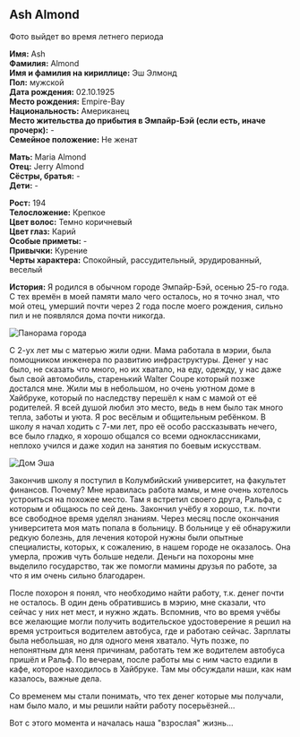 ## Ash Almond

Фото выйдет во время летнего периода

**Имя:** Ash  
**Фамилия:** Almond  
**Имя и фамилия на кириллице:** Эш Элмонд  
**Пол:** мужской  
**Дата рождения:** 02.10.1925  
**Место рождения:** Empire-Bay  
**Национальность:** Американец  
**Место жительства до прибытия в Эмпайр-Бэй (если есть, иначе прочерк):** -  
**Семейное положение:** Не женат  

**Мать:** Maria Almond  
**Отец:** Jerry Almond  
**Сёстры, братья:** -  
**Дети:** -  

**Рост:** 194  
**Телосложение:** Крепкое  
**Цвет волос:** Темно коричневый  
**Цвет глаз:** Карий  
**Особые приметы:** -  
**Привычки:** Курение  
**Черты характера:** Спокойный, рассудительный, эрудированный, веселый  

**История:**
Я родился в обычном городе Эмпайр-Бэй, осенью 25-го года. С тех времён в моей памяти   мало чего осталось, но я точно знал, что мой отец, умерший почти через 2 года после   моего рождения, сильно пил и не появлялся дома почти никогда. 

![Панорама города](https://user-images.githubusercontent.com/24465747/35745475-7448aee4-0854-11e8-8aab-eef05b509dfe.jpg)

С 2-ух лет мы с матерью жили одни. Мама работала в мэрии, была помощником инженера по развитию инфраструктуры. Денег у нас было, не сказать что много, но их хватало, на еду, одежду, у нас даже был свой автомобиль, старенький Walter Coupe который позже достался мне.
Жили мы в небольшом, но очень уютном доме в Хайбруке, который по наследству перешёл к нам с мамой от её родителей. Я всей душой любил это место, ведь в нем было так много тепла, заботы и уюта. Я рос весёлым и общительным ребёнком. В школу я начал ходить с 7-ми лет, про её особо рассказывать нечего, все было гладко, я хорошо общался со всеми одноклассниками, неплохо учился и даже ходил на занятия по боевым
искусствам.

![Дом Эша](https://user-images.githubusercontent.com/24465747/35745476-74672ad6-0854-11e8-8683-33bf759107bd.jpg)

Закончив школу я поступил в Колумбийский университет, на факультет финансов. Почему? Мне нравилась работа мамы, и мне очень хотелось устроиться на похожее место. Там я встретил своего друга, Ральфа, с которым и общаюсь по сей день. Закончил учёбу я хорошо, т.к. почти все свободное время уделял знаниям. Через месяц после окончания университета моя мать попала в больницу. В больнице у её обнаружили редкую болезнь, для лечения которой нужны были опытные специалисты, которых, к сожалению, в нашем городе не оказалось. Она умерла, прожив чуть больше недели. Деньги на похороны мне выделило государство, так же помогли мамины друзья по работе, за что я им очень сильно благодарен.

После похорон я понял, что необходимо найти работу, т.к. денег почти не осталось. В один день обратившись в мэрию, мне сказали, что сейчас у них нет мест, и нужно ждать. Вспомнив, что во время учёбы все желающие могли получить водительское удостоверение я решил на время устроиться водителем автобуса, где и работаю сейчас. Зарплаты была небольшая, но для одного меня хватало. Чуть позже, по непонятным для меня причинам, работать тем же водителем автобуса пришёл и Ральф. По вечерам, после работы мы с ним часто ездили в кафе, которое находилось в Хайбруке. Там мы обсуждали наши, как нам казалось, важные дела.

Со временем мы стали понимать, что тех денег которые мы получали, нам было мало, и мы решили найти работу посерьёзней...

Вот с этого момента и началась наша "взрослая" жизнь...
